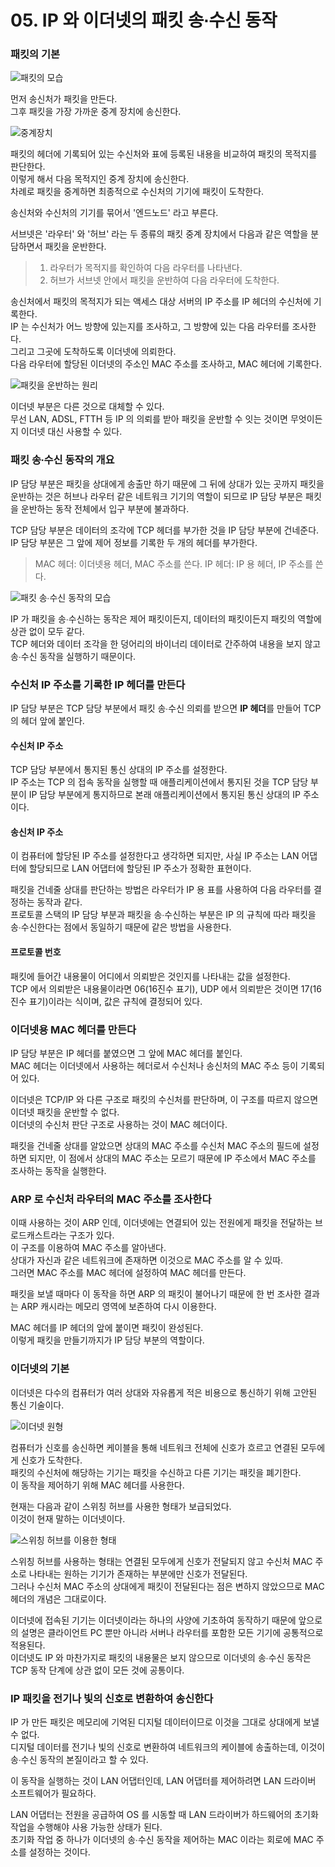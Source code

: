 # 05. IP 와 이더넷의 패킷 송∙수신 동작 

### 패킷의 기본

![패킷의 모습](images/IMG_02_05_01.png)

먼저 송신처가 패킷을 만든다.  
그후 패킷을 가장 가까운 중계 장치에 송신한다.

![중계장치](images/IMG_02_05_02.png)

패킷의 헤더에 기록되어 있는 수신처와 표에 등록된 내용을 비교하여 패킷의 목적지를 판단한다.  
이렇게 해서 다음 목적지인 중계 장치에 송신한다.  
차례로 패킷을 중계하면 최종적으로 수신처의 기기에 패킷이 도착한다.

송신처와 수신처의 기기를 묶어서 '엔드노드' 라고 부른다.

서브넷은 '라우터' 와 '허브' 라는 두 종류의 패킷 중계 장치에서 다음과 같은 역할을 분담하면서 패킷을 운반한다.
> 1. 라우터가 목적지를 확인하여 다음 라우터를 나타낸다.
> 2. 허브가 서브넷 안에서 패킷을 운반하여 다음 라우터에 도착한다.

송신처에서 패킷의 목적지가 되는 액세스 대상 서버의 IP 주소를 IP 헤더의 수신처에 기록한다.  
IP 는 수신처가 어느 방향에 있는지를 조사하고, 그 방향에 있는 다음 라우터를 조사한다.  
그리고 그곳에 도착하도록 이더넷에 의뢰한다.  
다음 라우터에 할당된 이더넷의 주소인 MAC 주소를 조사하고, MAC 헤더에 기록한다.

![패킷을 운반하는 원리](images/IMG_02_05_03.png)

이더넷 부분은 다른 것으로 대체할 수 있다.  
무선 LAN, ADSL, FTTH 등 IP 의 의뢰를 받아 패킷을 운반할 수 잇는 것이면 무엇이든지 이더넷 대신 사용할 수 있다.

### 패킷 송∙수신 동작의 개요

IP 담당 부분은 패킷을 상대에게 송출만 하기 때문에 그 뒤에 상대가 있는 곳까지 패킷을 운반하는 것은 허브나 라우터 같은 네트워크 기기의 역할이 되므로 
IP 담당 부분은 패킷을 운반하는 동작 전체에서 입구 부분에 불과하다.

TCP 담당 부분은 데이터의 조각에 TCP 헤더를 부가한 것을 IP 담당 부분에 건네준다.   
IP 담당 부분은 그 앞에 제어 정보를 기록한 두 개의 헤더를 부가한다.  
> MAC 헤더: 이더넷용 헤더, MAC 주소를 쓴다.
> IP 헤더: IP 용 헤더, IP 주소를 쓴다.

![패킷 송∙수신 동작의 모습](images/IMG_02_05_04.png)

IP 가 패킷을 송∙수신하는 동작은 제어 패킷이든지, 데이터의 패킷이든지 패킷의 역할에 상관 없이 모두 같다.  
TCP 헤더와 데이터 조각을 한 덩어리의 바이너리 데이터로 간주하여 내용을 보지 않고 송∙수신 동작을 실행하기 때문이다.

### 수신처 IP 주소를 기록한 IP 헤더를 만든다

IP 담당 부분은 TCP 담당 부분에서 패킷 송∙수신 의뢰를 받으면 **IP 헤더**를 만들어 TCP 의 헤더 앞에 붙인다.

#### 수신처 IP 주소
TCP 담당 부분에서 통지된 통신 상대의 IP 주소를 설정한다.  
IP 주소는 TCP 의 접속 동작을 실행할 때 애플리케이션에서 통지된 것을 TCP 담당 부분이 IP 담당 부분에게 통지하므로 본래 애플리케이션에서 통지된 통신 상대의 IP 주소이다.

#### 송신처 IP 주소
이 컴퓨터에 할당된 IP 주소를 설정한다고 생각하면 되지만, 사실 IP 주소는 LAN 어댑터에 할당되므로 LAN 어댑터에 할당된 IP 주소가 정확한 표현이다.

패킷을 건네줄 상대를 판단하는 방법은 라우터가 IP 용 표를 사용하여 다음 라우터를 결정하는 동작과 같다.  
프로토콜 스택의 IP 담당 부분과 패킷을 송∙수신하는 부분은 IP 의 규칙에 따라 패킷을 송∙수신한다는 점에서 동일하기 때문에 같은 방법을 사용한다.

#### 프로토콜 번호
패킷에 들어간 내용물이 어디에서 의뢰받은 것인지를 나타내는 값을 설정한다.  
TCP 에서 의뢰받은 내용물이라면 06(16진수 표기), UDP 에서 의뢰받은 것이면 17(16진수 표기)이라는 식이며, 값은 규칙에 결정되어 있다.

### 이더넷용 MAC 헤더를 만든다

IP 담당 부분은 IP 헤더를 붙였으면 그 앞에 MAC 헤더를 붙인다.  
MAC 헤더는 이더넷에서 사용하는 헤더로서 수신처나 송신처의 MAC 주소 등이 기록되어 있다.

이더넷은 TCP/IP 와 다른 구조로 패킷의 수신처를 판단하며, 이 구조를 따르지 않으면 이더넷 패킷을 운반할 수 없다.  
이더넷의 수신처 판단 구조로 사용하는 것이 MAC 헤더이다.

패킷을 건네줄 상대를 알았으면 상대의 MAC 주소를 수신처 MAC 주소의 필드에 설정하면 되지만, 이 점에서 상대의 MAC 주소는 모르기 때문에 IP 주소에서 MAC 주소를 조사하는 동작을 실행한다.

### ARP 로 수신처 라우터의 MAC 주소를 조사한다

이때 사용하는 것이 ARP 인데, 이더넷에는 연결되어 있는 전원에게 패킷을 전달하는 브로드캐스트라는 구조가 있다.  
이 구조를 이용하여 MAC 주소를 알아낸다.  
상대가 자신과 같은 네트워크에 존재하면 이것으로 MAC 주소를 알 수 있따.  
그러면 MAC 주소를 MAC 헤더에 설정하여 MAC 헤더를 만든다.

패킷을 보낼 때마다 이 동작을 하면 ARP 의 패킷이 불어나기 때문에 한 번 조사한 결과는 ARP 캐시라는 메모리 영역에 보존하여 다시 이용한다.

MAC 헤더를 IP 헤더의 앞에 붙이면 패킷이 완성된다.  
이렇게 패킷을 만들기까지가 IP 담당 부분의 역할이다.

### 이더넷의 기본

이더넷은 다수의 컴퓨터가 여러 상대와 자유롭게 적은 비용으로 통신하기 위해 고안된 통신 기술이다.

![이더넷 원형](images/IMG_02_05_05.png)

컴퓨터가 신호를 송신하면 케이블을 통해 네트워크 전체에 신호가 흐르고 연결된 모두에게 신호가 도착한다.  
패킷의 수신처에 해당하는 기기는 패킷을 수신하고 다른 기기는 패킷을 폐기한다.  
이 동작을 제어하기 위해 MAC 헤더를 사용한다.

현재는 다음과 같이 스위칭 허브를 사용한 형태가 보급되었다.  
이것이 현재 말하는 이더넷이다.

![스위칭 허브를 이용한 형태](images/IMG_02_05_06.png)

스위칭 허브를 사용하는 형태는 연결된 모두에게 신호가 전달되지 않고 수신처 MAC 주소로 나타내는 원하는 기기가 존재하는 부분에만 신호가 전달된다.  
그러나 수신처 MAC 주소의 상대에게 패킷이 전달된다는 점은 변하지 않았으므로 MAC 헤더의 개념은 그대로이다.

이더넷에 접속된 기기는 이더넷이라는 하나의 사양에 기초하여 동작하기 때문에 앞으로의 설명은 클라이언트 PC 뿐만 아니라 서버나 라우터를 포함한 모든 기기에 공통적으로 적용된다.  
이더넷도 IP 와 마찬가지로 패킷의 내용물은 보지 않으므로 이더넷의 송∙수신 동작은 TCP 동작 단계에 상관 없이 모든 것에 공통이다.

### IP 패킷을 전기나 빛의 신호로 변환하여 송신한다

IP 가 만든 패킷은 메모리에 기억된 디지털 데이터이므로 이것을 그대로 상대에게 보낼 수 없다.  
디지털 데이터를 전기나 빛의 신호로 변환하여 네트워크의 케이블에 송출하는데, 이것이 송∙수신 동작의 본질이라고 할 수 있다.

이 동작을 실행하는 것이 LAN 어댑터인데, LAN 어댑터를 제어하려면 LAN 드라이버 소프트웨어가 필요하다.  

LAN 어댑터는 전원을 공급하여 OS 를 시동할 때 LAN 드라이버가 하드웨어의 초기화 작업을 수행해야 사용 가능한 상태가 된다.  
초기화 작업 중 하나가 이더넷의 송∙수신 동작을 제어하는 MAC 이라는 회로에 MAC 주소를 설정하는 것이다.